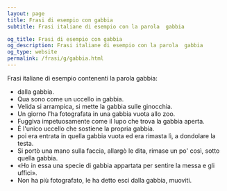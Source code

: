 ```yaml
---
layout: page
title: Frasi di esempio con gabbia 
subtitle: Frasi italiane di esempio con la parola  gabbia

og_title: Frasi di esempio con gabbia 
og_description: Frasi italiane di esempio con la parola  gabbia
og_type: website
permalink: /frasi/g/gabbia.html
---
```


Frasi italiane di esempio contenenti la parola gabbia:


- dalla gabbia.
- Qua sono come un uccello in gabbia.
- Velida si arrampica, si mette la gabbia sulle ginocchia.
- Un giorno l'ha fotografata in una gabbia vuota allo zoo.
- Fuggiva impetuosamente come il lupo che trova la gabbia aperta.
- È l'unico uccello che sostiene la propria gabbia.
- poi era entrata in quella gabbia vuota ed era rimasta lì, a dondolare la testa.
- Si portò una mano sulla faccia, allargò le dita, rimase un po' così, sotto quella gabbia.
- «Ho in essa una specie di gabbia appartata per sentire la messa e gli uffici».
- Non ha più fotografato, le ha detto esci dalla gabbia, muoviti.
